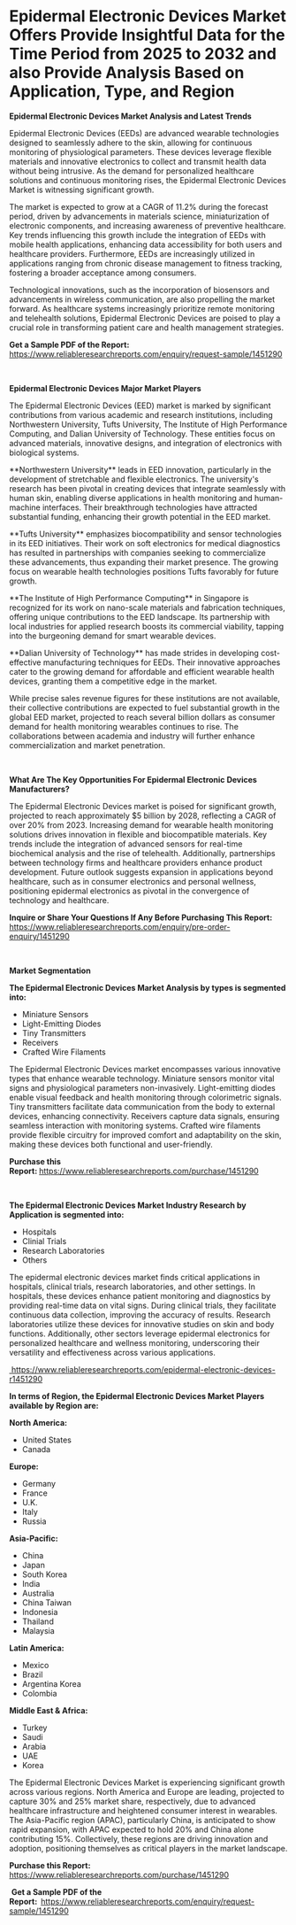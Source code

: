 <p><h1>Epidermal Electronic Devices Market Offers Provide Insightful Data for the Time Period from 2025 to 2032 and also Provide Analysis Based on Application, Type, and Region</h1></p><p><strong>Epidermal Electronic Devices Market Analysis and Latest Trends</strong></p>
<p><p>Epidermal Electronic Devices (EEDs) are advanced wearable technologies designed to seamlessly adhere to the skin, allowing for continuous monitoring of physiological parameters. These devices leverage flexible materials and innovative electronics to collect and transmit health data without being intrusive. As the demand for personalized healthcare solutions and continuous monitoring rises, the Epidermal Electronic Devices Market is witnessing significant growth.</p><p>The market is expected to grow at a CAGR of 11.2% during the forecast period, driven by advancements in materials science, miniaturization of electronic components, and increasing awareness of preventive healthcare. Key trends influencing this growth include the integration of EEDs with mobile health applications, enhancing data accessibility for both users and healthcare providers. Furthermore, EEDs are increasingly utilized in applications ranging from chronic disease management to fitness tracking, fostering a broader acceptance among consumers.</p><p>Technological innovations, such as the incorporation of biosensors and advancements in wireless communication, are also propelling the market forward. As healthcare systems increasingly prioritize remote monitoring and telehealth solutions, Epidermal Electronic Devices are poised to play a crucial role in transforming patient care and health management strategies.</p></p>
<p><strong>Get a Sample PDF of the Report:&nbsp;</strong> <a href="https://www.reliableresearchreports.com/enquiry/request-sample/1451290?utm_campaign=3434&utm_medium=2&utm_source=Github&utm_content=ia&utm_term=19042025&utm_id=epidermal-electronic-devices">https://www.reliableresearchreports.com/enquiry/request-sample/1451290</a></p>
<p>&nbsp;</p>
<p><strong>Epidermal Electronic Devices Major Market Players</strong></p>
<p><p>The Epidermal Electronic Devices (EED) market is marked by significant contributions from various academic and research institutions, including Northwestern University, Tufts University, The Institute of High Performance Computing, and Dalian University of Technology. These entities focus on advanced materials, innovative designs, and integration of electronics with biological systems.</p><p>**Northwestern University** leads in EED innovation, particularly in the development of stretchable and flexible electronics. The university's research has been pivotal in creating devices that integrate seamlessly with human skin, enabling diverse applications in health monitoring and human-machine interfaces. Their breakthrough technologies have attracted substantial funding, enhancing their growth potential in the EED market.</p><p>**Tufts University** emphasizes biocompatibility and sensor technologies in its EED initiatives. Their work on soft electronics for medical diagnostics has resulted in partnerships with companies seeking to commercialize these advancements, thus expanding their market presence. The growing focus on wearable health technologies positions Tufts favorably for future growth.</p><p>**The Institute of High Performance Computing** in Singapore is recognized for its work on nano-scale materials and fabrication techniques, offering unique contributions to the EED landscape. Its partnership with local industries for applied research boosts its commercial viability, tapping into the burgeoning demand for smart wearable devices.</p><p>**Dalian University of Technology** has made strides in developing cost-effective manufacturing techniques for EEDs. Their innovative approaches cater to the growing demand for affordable and efficient wearable health devices, granting them a competitive edge in the market. </p><p>While precise sales revenue figures for these institutions are not available, their collective contributions are expected to fuel substantial growth in the global EED market, projected to reach several billion dollars as consumer demand for health monitoring wearables continues to rise. The collaborations between academia and industry will further enhance commercialization and market penetration.</p></p>
<p>&nbsp;</p>
<p><strong>What Are The Key Opportunities For Epidermal Electronic Devices Manufacturers?</strong></p>
<p><p>The Epidermal Electronic Devices market is poised for significant growth, projected to reach approximately $5 billion by 2028, reflecting a CAGR of over 20% from 2023. Increasing demand for wearable health monitoring solutions drives innovation in flexible and biocompatible materials. Key trends include the integration of advanced sensors for real-time biochemical analysis and the rise of telehealth. Additionally, partnerships between technology firms and healthcare providers enhance product development. Future outlook suggests expansion in applications beyond healthcare, such as in consumer electronics and personal wellness, positioning epidermal electronics as pivotal in the convergence of technology and healthcare.</p></p>
<p><strong>Inquire or Share Your Questions If Any Before Purchasing This Report:</strong> <a href="https://www.reliableresearchreports.com/enquiry/pre-order-enquiry/1451290?utm_campaign=3434&utm_medium=2&utm_source=Github&utm_content=ia&utm_term=19042025&utm_id=epidermal-electronic-devices">https://www.reliableresearchreports.com/enquiry/pre-order-enquiry/1451290</a></p>
<p>&nbsp;</p>
<p><strong>Market Segmentation</strong></p>
<p><strong>The Epidermal Electronic Devices Market Analysis by types is segmented into:</strong></p>
<p><ul><li>Miniature Sensors</li><li>Light-Emitting Diodes</li><li>Tiny Transmitters</li><li>Receivers</li><li>Crafted Wire Filaments</li></ul></p>
<p><p>The Epidermal Electronic Devices market encompasses various innovative types that enhance wearable technology. Miniature sensors monitor vital signs and physiological parameters non-invasively. Light-emitting diodes enable visual feedback and health monitoring through colorimetric signals. Tiny transmitters facilitate data communication from the body to external devices, enhancing connectivity. Receivers capture data signals, ensuring seamless interaction with monitoring systems. Crafted wire filaments provide flexible circuitry for improved comfort and adaptability on the skin, making these devices both functional and user-friendly.</p></p>
<p><strong>Purchase this Report:&nbsp;</strong><a href="https://www.reliableresearchreports.com/purchase/1451290?utm_campaign=3434&utm_medium=2&utm_source=Github&utm_content=ia&utm_term=19042025&utm_id=epidermal-electronic-devices">https://www.reliableresearchreports.com/purchase/1451290</a></p>
<p>&nbsp;</p>
<p><strong>The Epidermal Electronic Devices Market Industry Research by Application is segmented into:</strong></p>
<p><ul><li>Hospitals</li><li>Clinial Trials</li><li>Research Laboratories</li><li>Others</li></ul></p>
<p><p>The epidermal electronic devices market finds critical applications in hospitals, clinical trials, research laboratories, and other settings. In hospitals, these devices enhance patient monitoring and diagnostics by providing real-time data on vital signs. During clinical trials, they facilitate continuous data collection, improving the accuracy of results. Research laboratories utilize these devices for innovative studies on skin and body functions. Additionally, other sectors leverage epidermal electronics for personalized healthcare and wellness monitoring, underscoring their versatility and effectiveness across various applications.</p></p>
<p><a href="https://www.reliableresearchreports.com/epidermal-electronic-devices-r1451290?utm_campaign=3434&utm_medium=2&utm_source=Github&utm_content=ia&utm_term=19042025&utm_id=epidermal-electronic-devices">&nbsp;https://www.reliableresearchreports.com/epidermal-electronic-devices-r1451290</a></p>
<p><strong>In terms of Region, the Epidermal Electronic Devices Market Players available by Region are:</strong></p>
<p>
    <p> <strong> North America: </strong>
        <ul>
            <li>United States</li>
            <li>Canada</li>
        </ul>
        </p> 
    <p> <strong> Europe: </strong>
        <ul>
            <li>Germany</li>
            <li>France</li>
            <li>U.K.</li>
            <li>Italy</li>
            <li>Russia</li>
        </ul>
        </p> 
    <p> <strong> Asia-Pacific: </strong>
        <ul>
            <li>China</li>
            <li>Japan</li>
            <li>South Korea</li>
            <li>India</li>
            <li>Australia</li>
            <li>China Taiwan</li>
            <li>Indonesia</li>
            <li>Thailand</li>
            <li>Malaysia</li>
        </ul>
        </p> 
    <p> <strong> Latin America: </strong>
        <ul>
            <li>Mexico</li>
            <li>Brazil</li>
            <li>Argentina Korea</li>
            <li>Colombia</li>
        </ul>
        </p> 
    <p> <strong> Middle East & Africa: </strong>
        <ul>
            <li>Turkey</li>
            <li>Saudi</li>
            <li>Arabia</li>
            <li>UAE</li>
            <li>Korea</li>
        </ul>
    </p>
    </p>
<p><p>The Epidermal Electronic Devices Market is experiencing significant growth across various regions. North America and Europe are leading, projected to capture 30% and 25% market share, respectively, due to advanced healthcare infrastructure and heightened consumer interest in wearables. The Asia-Pacific region (APAC), particularly China, is anticipated to show rapid expansion, with APAC expected to hold 20% and China alone contributing 15%. Collectively, these regions are driving innovation and adoption, positioning themselves as critical players in the market landscape.</p></p>
<p><strong>Purchase this Report: </strong><a href="https://www.reliableresearchreports.com/purchase/1451290?utm_campaign=3434&utm_medium=2&utm_source=Github&utm_content=ia&utm_term=19042025&utm_id=epidermal-electronic-devices">https://www.reliableresearchreports.com/purchase/1451290</a></p>
<p>&nbsp;<strong>Get a Sample PDF of the Report:&nbsp;&nbsp;</strong><a href="https://www.reliableresearchreports.com/enquiry/request-sample/1451290?utm_campaign=3434&utm_medium=2&utm_source=Github&utm_content=ia&utm_term=19042025&utm_id=epidermal-electronic-devices">https://www.reliableresearchreports.com/enquiry/request-sample/1451290</a></p>
<p><strong></strong></p>
<p><p></p><p></p><p></p></p>